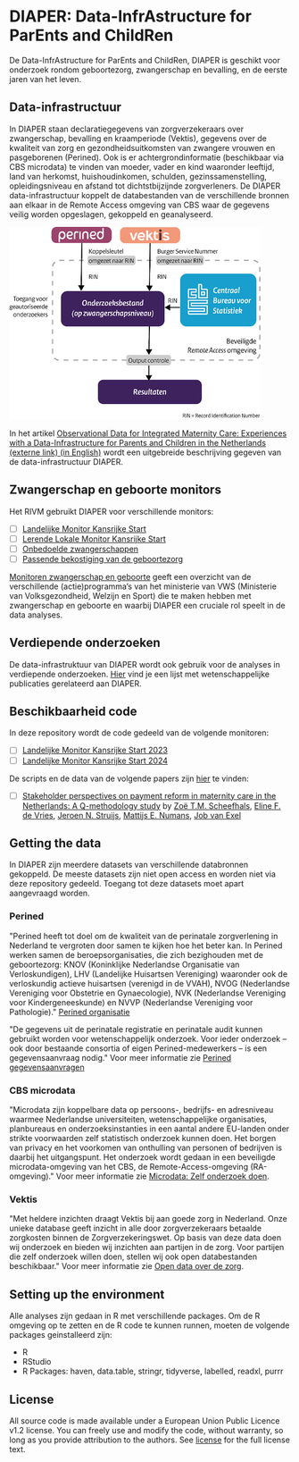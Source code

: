 # DIAPER: Data-InfrAstructure for ParEnts and ChildRen

De Data-InfrAstructure for ParEnts and ChildRen, DIAPER is geschikt voor onderzoek rondom geboortezorg, zwangerschap en bevalling, en de eerste jaren van het leven. 

## Data-infrastructuur
In DIAPER staan declaratiegegevens van zorgverzekeraars over zwangerschap, bevalling en kraamperiode (Vektis), gegevens over de kwaliteit van zorg en gezondheidsuitkomsten van zwangere vrouwen en pasgeborenen (Perined). Ook is er achtergrondinformatie (beschikbaar via CBS microdata) te vinden van moeder, vader en kind waaronder leeftijd, land van herkomst, huishoudinkomen, schulden, gezinssamenstelling, opleidingsniveau en afstand tot dichtstbijzijnde zorgverleners.
De DIAPER data-infrastructuur koppelt de databestanden van de verschillende bronnen aan elkaar in de Remote Access omgeving van CBS waar de gegevens veilig worden opgeslagen, gekoppeld en geanalyseerd.

![Overzicht van de verschillende databronnen binnen DIAPER](overzicht_DIAPER.png)

In het artikel [Observational Data for Integrated Maternity Care: Experiences with a Data-Infrastructure for Parents and Children in the Netherlands (externe link) (in English)](https://ijic.org/articles/10.5334/ijic.7012) wordt een uitgebreide beschrijving gegeven van de data-infrastructuur DIAPER.

## Zwangerschap en geboorte monitors
Het RIVM gebruikt DIAPER voor verschillende monitors:

- [ ] [Landelijke Monitor Kansrijke Start](https://www.rivm.nl/monitoren-zwangerschap-en-geboorte/kansrijke-start/landelijke-monitor) 
- [ ] [Lerende Lokale Monitor Kansrijke Start](https://www.rivm.nl/monitoren-zwangerschap-en-geboorte/kansrijke-start/lerende-lokale-monitor)
- [ ] [Onbedoelde zwangerschappen](https://www.rivm.nl/monitoren-zwangerschap-en-geboorte/onbedoelde-zwangerschappen)
- [ ] [Passende bekostiging van de geboortezorg](https://www.rivm.nl/monitoren-zwangerschap-en-geboorte/passende-bekostiging-geboortezorg) 

[Monitoren zwangerschap en geboorte](https://www.rivm.nl/monitoren-zwangerschap-en-geboorte) geeft een overzicht van de verschillende (actie)programma’s van het ministerie van VWS (Ministerie van Volksgezondheid, Welzijn en Sport) die te maken hebben met zwangerschap en geboorte en waarbij DIAPER een cruciale rol speelt in de data analyses.

## Verdiepende onderzoeken
De data-infrastruktuur van DIAPER wordt ook gebruik voor de analyses in verdiepende onderzoeken. 
[Hier](https://www.rivm.nl/monitoren-zwangerschap-en-geboorte/wetenschappelijke-publicaties) vind je een lijst met wetenschappelijke publicaties gerelateerd aan DIAPER.

## Beschikbaarheid code
In deze repository wordt de code gedeeld van de volgende monitoren:
- [ ] [Landelijke Monitor Kansrijke Start 2023](Landelijke%20Monitor%20Kansrijke%20Start%202023)
- [ ] [Landelijke Monitor Kansrijke Start 2024](Landelijke%20Monitor%20Kansrijke%20Start%202024)

De scripts en de data van de volgende papers zijn [hier](Papers) te vinden:
- [ ] [Stakeholder perspectives on payment reform in maternity care in the Netherlands: A Q-methodology study](Papers/stakeholder_perspectives_on_payment_reform_in_maternity_care_in_the_netherlands_a_q-methodology_study) 
by [Zoë T.M. Scheefhals](https://orcid.org/0000-0001-6404-9936), [Eline F. de Vries](https://orcid.org/0000-0002-1336-4327), [Jeroen N. Struijs](https://orcid.org/0000-0002-7493-6720), [Mattijs E. Numans](https://orcid.org/0000-0002-0368-5426), [Job van Exel](https://orcid.org/0000-0002-4178-1777)

## Getting the data
In DIAPER zijn meerdere datasets van verschillende databronnen gekoppeld. De meeste datasets zijn niet open access en worden niet via deze repository gedeeld. Toegang tot deze datasets moet apart aangevraagd worden.

### Perined
"Perined heeft tot doel om de kwaliteit van de perinatale zorgverlening in Nederland te vergroten door samen te kijken hoe het beter kan. In Perined werken samen de beroepsorganisaties, die zich bezighouden met de geboortezorg: KNOV (Koninklijke Nederlandse Organisatie van Verloskundigen), LHV (Landelijke Huisartsen Vereniging) waaronder ook de verloskundig actieve huisartsen (verenigd in de VVAH), NVOG (Nederlandse Vereniging voor Obstetrie en Gynaecologie), NVK (Nederlandse Vereniging voor Kindergeneeskunde) en NVVP (Nederlandse Vereniging voor Pathologie)." [Perined organisatie](https://www.perined.nl/over-perined/organisatie)

"De gegevens uit de perinatale registratie en perinatale audit kunnen gebruikt worden voor wetenschappelijk onderzoek. Voor ieder onderzoek – ook door bestaande consortia of eigen Perined-medewerkers – is een gegevensaanvraag nodig." Voor meer informatie zie [Perined gegevensaanvragen](https://www.perined.nl/onderwerpen/onderzoek/gegevensaanvragen)

### CBS microdata
"Microdata zijn koppelbare data op persoons-, bedrijfs- en adresniveau waarmee Nederlandse universiteiten, wetenschappelijke organisaties, planbureaus en onderzoeksinstanties in een aantal andere EU-landen onder strikte voorwaarden zelf statistisch onderzoek kunnen doen. Het borgen van privacy en het voorkomen van onthulling van personen of bedrijven is daarbij het uitgangspunt. Het onderzoek wordt gedaan in een beveiligde microdata-omgeving van het CBS, de Remote-Access-omgeving (RA-omgeving)." Voor meer informatie zie [Microdata: Zelf onderzoek doen](https://www.cbs.nl/nl-nl/onze-diensten/maatwerk-en-microdata/microdata-zelf-onderzoek-doen).
 
### Vektis
"Met heldere inzichten draagt Vektis bij aan goede zorg in Nederland. Onze unieke database geeft inzicht in alle door zorgverzekeraars betaalde zorgkosten binnen de Zorgverzekeringswet. Op basis van deze data doen wij onderzoek en bieden wij inzichten aan partijen in de zorg. Voor partijen die zelf onderzoek willen doen, stellen wij ook open databestanden beschikbaar." Voor meer informatie zie [Open data over de zorg](https://www.vektis.nl/open-data).

## Setting up the environment
Alle analyses zijn gedaan in R met verschillende packages. Om de R omgeving op te zetten en de R code te kunnen runnen, moeten de volgende packages geinstalleerd zijn:

- R
- RStudio
- R Packages: haven, data.table, stringr, tidyverse, labelled, readxl, purrr

## License
All source code is made available under a European Union Public Licence v1.2 license. You can freely use and modify the code, without warranty, so long as you provide attribution to the authors. See [license](license.md) for the full license text.
